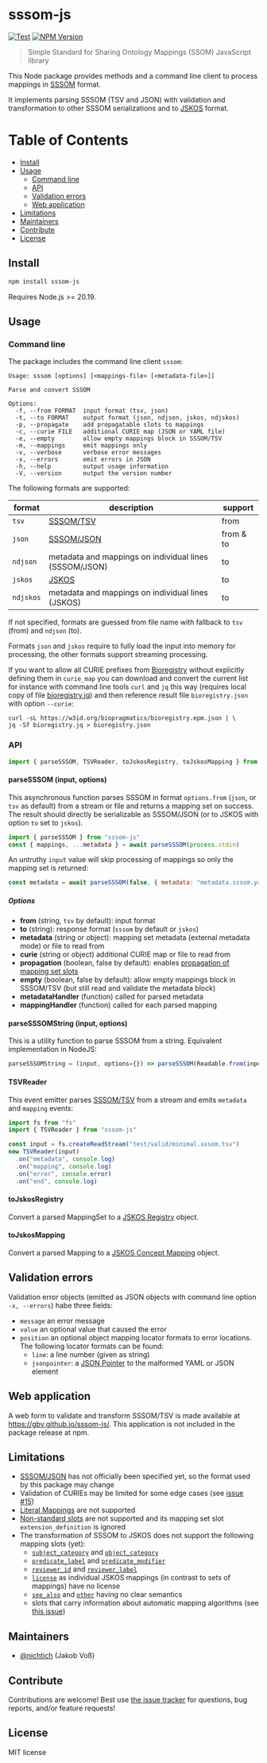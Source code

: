 # sssom-js

[![Test](https://github.com/gbv/sssom-js/actions/workflows/test.yml/badge.svg?branch=dev)](https://github.com/gbv/sssom-js/actions/workflows/test.yml)
[![NPM Version](http://img.shields.io/npm/v/sssom-js.svg?style=flat)](https://www.npmjs.org/package/sssom-js)

> Simple Standard for Sharing Ontology Mappings (SSOM) JavaScript library

This Node package provides methods and a command line client to process mappings in [SSSOM] format.

It implements parsing SSSOM (TSV and JSON) with validation and transformation to other SSSOM serializations and to [JSKOS] format.

# Table of Contents

- [Install](#install)
- [Usage](#usage)
  - [Command line](#command-line)
  - [API](#api)  
  - [Validation errors](#validation-errors)
  - [Web application](#web-application)
- [Limitations](#limitations)
- [Maintainers](#maintainers)
- [Contribute](#contribute)
- [License](#license)

## Install 

```bash
npm install sssom-js
```

Requires Node.js >= 20.19.

## Usage

### Command line

The package includes the command line client `sssom`:

~~~
Usage: sssom [options] [<mappings-file> [<metadata-file>]] 

Parse and convert SSSOM

Options:
  -f, --from FORMAT  input format (tsv, json)
  -t, --to FORMAT    output format (json, ndjson, jskos, ndjskos)
  -p, --propagate    add propagatable slots to mappings
  -c, --curie FILE   additional CURIE map (JSON or YAML file)
  -e, --empty        allow empty mappings block in SSSOM/TSV
  -m, --mappings     emit mappings only
  -v, --verbose      verbose error messages
  -x, --errors       emit errors in JSON
  -h, --help         output usage information
  -V, --version      output the version number
~~~

The following formats are supported:

format   | description   | support
---------|---------------|---------
`tsv`    | [SSSOM/TSV]   | from
`json`   | [SSSOM/JSON]  | from & to
`ndjson` | metadata and mappings on individual lines (SSSOM/JSON) | to
`jskos`  | [JSKOS]       | to
`ndjskos`| metadata and mappings on individual lines (JSKOS) | to 

If not specified, formats are guessed from file name with fallback to `tsv` (from) and `ndjson` (to).

Formats `json` and `jskos` require to fully load the input into memory for processing, the other formats support streaming processing.

If you want to allow all CURIE prefixes from [Bioregistry](https://bioregistry.io) without explicitly defining them in `curie_map` you can download and convert the current list for instance with command line tools `curl` and `jq` this way (requires local copy of file [bioregistry.jq](bioregistry.jq)) and then reference result file `bioregistry.json` with option `--curie`:

~~~
curl -sL https://w3id.org/biopragmatics/bioregistry.epm.json | \
jq -Sf bioregistry.jq > bioregistry.json
~~~

### API

~~~js
import { parseSSSOM, TSVReader, toJskosRegistry, toJskosMapping } from "sssom-js"
~~~

#### parseSSSOM (input, options)

This asynchronous function parses SSSOM in format `options.from` (`json`, or `tsv` as default) from a stream or file and returns a mapping set on success. The result should directly be serializable as SSSOM/JSON (or to JSKOS with option `to` set to `jskos`).

~~~js
import { parseSSSOM } from "sssom-js"
const { mappings, ...metadata } = await parseSSSOM(process.stdin)
~~~

An untruthy `input` value will skip processing of mappings so only the mapping set is returned:

~~~js
const metadata = await parseSSSOM(false, { metadata: "metadata.sssom.yaml" })
~~~

##### Options

- **from** (string, `tsv` by default): input format
- **to** (string): response format (`sssom` by default or `jskos`)
- **metadata** (string or object): mapping set metadata (external metadata mode) or file to read from
- **curie** (string or object) additional CURIE map or file to read from
- **propagation** (boolean, false by default): enables [propagation of mapping set slots](https://mapping-commons.github.io/sssom/spec-model/#propagation-of-mapping-set-slots)
- **empty** (boolean, false by default): allow empty mappings block in SSSOM/TSV (but still read and validate the metadata block)
- **metadataHandler** (function) called for parsed metadata
- **mappingHandler** (function) called for each parsed mapping

#### parseSSSOMString (input, options)

This is a utility function to parse SSSOM from a string. Equivalent implementation in NodeJS:

~~~js
parseSSSOMString = (input, options={}) => parseSSSOM(Readable.from(input), options)
~~~

#### TSVReader

This event emitter parses [SSSOM/TSV] from a stream and emits `metadata` and `mapping` events:

~~~js
import fs from "fs"
import { TSVReader } from "sssom-js"

const input = fs.createReadStream("test/valid/minimal.sssom.tsv")
new TSVReader(input)
  .on("metadata", console.log)
  .on("mapping", console.log)
  .on("error", console.error)
  .on("end", console.log)
~~~

#### toJskosRegistry

Convert a parsed MappingSet to a [JSKOS Registry](https://gbv.github.io/jskos/#registries) object.

#### toJskosMapping

Convert a parsed Mapping to a [JSKOS Concept Mapping](https://gbv.github.io/jskos/#concept-mapping) object.

## Validation errors

Validation error objects (emitted as JSON objects with command line option `-x, --errors`) habe three fields:

- `message` an error message
- `value` an optional value that caused the error
- `position` an optional object mapping locator formats to error locations. The following locator formats can be found:
  - `line`: a line number (given as string)
  - `jsonpointer`: a [JSON Pointer](https://datatracker.ietf.org/doc/html/rfc6901) to the malformed YAML or JSON element

## Web application

A web form to validate and transform SSSOM/TSV is made available at <https://gbv.github.io/sssom-js/>. This application is not included in the package release at npm.

## Limitations

- [SSSOM/JSON] has not officially been specified yet, so the format used by this package may change
- Validation of CURIEs may be limited for some edge cases (see [issue #15](https://github.com/gbv/sssom-js/issues/15)) 
- [Literal Mappings](https://mapping-commons.github.io/sssom/spec-model/#literal-mappings) are not supported
- [Non-standard slots](https://mapping-commons.github.io/sssom/spec-model/#non-standard-slots) are not supported and its mapping set slot `extension_definition` is ignored
- The transformation of SSSOM to JSKOS does not support the following mapping slots (yet):
  - [`subject_category`](https://mapping-commons.github.io/sssom/subject_category/) and [`object_category`](https://mapping-commons.github.io/sssom/object_category/)
  - [`predicate_label`](https://w3id.org/sssom/predicate_label) and [`predicate_modifier`](https://w3id.org/sssom/predicate_modifier)
  - [`reviewer_id`](https://w3id.org/sssom/reviewer_id) and [`reviewer_label`](https://w3id.org/sssom/reviewer_label)
  - [`license`](https://w3id.org/sssom/license) as individual JSKOS mappings (in contrast to sets of mappings) have no license
  - [`see_also`](https://w3id.org/sssom/see_also) and [`other`](https://w3id.org/sssom/other) having no clear semantics
  - slots that carry information about automatic mapping algorithms (see [this issue](https://github.com/gbv/jskos/issues/152))

## Maintainers

- [@nichtich](https://github.com/nichtich) (Jakob Voß)

## Contribute

Contributions are welcome! Best use [the issue tracker](https://github.com/gbv/sssom-js/issues) for questions, bug reports, and/or feature requests!

## License

MIT license

[SSSOM]: https://mapping-commons.github.io/sssom/
[SSSOM/TSV]: https://mapping-commons.github.io/sssom/spec-formats-tsv/
[SSSOM/JSON]: https://mapping-commons.github.io/sssom/spec-formats-json/
[JSKOS]: https://gbv.github.io/jskos/
